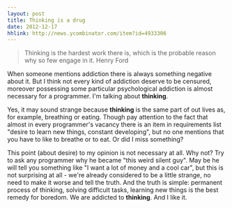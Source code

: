 ```yaml
---
layout: post
title: Thinking is a drug
date: 2012-12-17
hhlink: http://news.ycombinator.com/item?id=4933306
---
```


> Thinking is the hardest work there is, which is the probable reason why so few engage in it. Henry Ford

When someone mentions addiction there is always something negative about it. But I think not every kind of addiction deserve to be censured, moreover possessing some particular psychological addiction is almost necessary for a programmer. I'm talking about **thinking**. 

Yes, it may sound strange because **thinking** is the same part of out lives as, for example, breathing or eating. Though pay attention to the fact that almost in every programmer's vacancy there is an item in requirements list "desire to learn new things, constant developing", but no one mentions that you have to like to breathe or to eat. Or did I miss something?

This point (about desire) to my opinion is not necessary at all. Why not? Try to ask any programmer why he became "this weird silent guy". May be he will tell you something like "I want a lot of money and a cool car", but this is not surprising at all - we're already considered to be a little strange, no need to make it worse and tell the truth. And the truth is simple: permanent process of thinking, solving difficult tasks, learning new things is the best remedy for boredom. We are addicted to **thinking**. And I like it.
